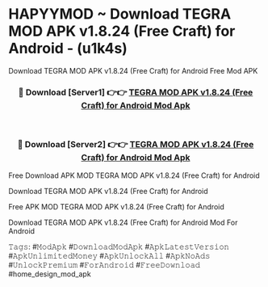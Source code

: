 # HAPYYMOD ~ Download TEGRA MOD APK v1.8.24 (Free Craft) for Android - (u1k4s)
Download TEGRA MOD APK v1.8.24 (Free Craft) for Android Free Mod APK

<div align="center">
<h3>🔴 Download [Server1] 👉👉 <a href="https://apk-comot.site?title=TEGRA_MOD_APK_v1.8.24_(Free_Craft)_for_Android">TEGRA MOD APK v1.8.24 (Free Craft) for Android Mod Apk</a></h3><br>

<h3>🔴 Download [Server2] 👉👉 <a href="https://apk-comot.site?title=TEGRA_MOD_APK_v1.8.24_(Free_Craft)_for_Android">TEGRA MOD APK v1.8.24 (Free Craft) for Android Mod Apk</a></h3>
</div>


Free Download APK MOD TEGRA MOD APK v1.8.24 (Free Craft) for Android

Download TEGRA MOD APK v1.8.24 (Free Craft) for Android 

Free APK MOD TEGRA MOD APK v1.8.24 (Free Craft) for Android 

Download TEGRA MOD APK v1.8.24 (Free Craft) for Android Mod For Android

𝚃𝚊𝚐𝚜: #𝙼𝚘𝚍𝙰𝚙𝚔 #𝙳𝚘𝚠𝚗𝚕𝚘𝚊𝚍𝙼𝚘𝚍𝙰𝚙𝚔 #𝙰𝚙𝚔𝙻𝚊𝚝𝚎𝚜𝚝𝚅𝚎𝚛𝚜𝚒𝚘𝚗 #𝙰𝚙𝚔𝚄𝚗𝚕𝚒𝚖𝚒𝚝𝚎𝚍𝙼𝚘𝚗𝚎𝚢 #𝙰𝚙𝚔𝚄𝚗𝚕𝚘𝚌𝚔𝙰𝚕𝚕 #𝙰𝚙𝚔𝙽𝚘𝙰𝚍𝚜 #𝚄𝚗𝚕𝚘𝚌𝚔𝙿𝚛𝚎𝚖𝚒𝚞𝚖 #𝙵𝚘𝚛𝙰𝚗𝚍𝚛𝚘𝚒𝚍 #𝙵𝚛𝚎𝚎𝙳𝚘𝚠𝚗𝚕𝚘𝚊𝚍 #home_design_mod_apk